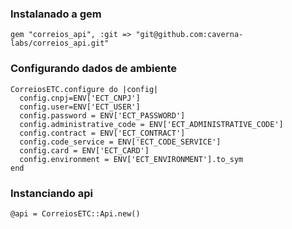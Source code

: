 
### Instalanado a gem
```
gem "correios_api", :git => "git@github.com:caverna-labs/correios_api.git"
```

### Configurando dados de ambiente
```
CorreiosETC.configure do |config|
  config.cnpj=ENV['ECT_CNPJ']
  config.user=ENV['ECT_USER']
  config.password = ENV['ECT_PASSWORD']
  config.administrative_code = ENV['ECT_ADMINISTRATIVE_CODE']
  config.contract = ENV['ECT_CONTRACT']
  config.code_service = ENV['ECT_CODE_SERVICE']
  config.card = ENV['ECT_CARD']
  config.environment = ENV['ECT_ENVIRONMENT'].to_sym
end

```

### Instanciando api

```
@api = CorreiosETC::Api.new()

```